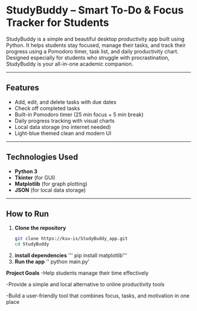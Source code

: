 # StudyBuddy – Smart To-Do & Focus Tracker for Students

StudyBuddy is a simple and beautiful desktop productivity app built using Python. It helps students stay focused, manage their tasks, and track their progress using a Pomodoro timer, task list, and daily productivity chart. Designed especially for students who struggle with procrastination, StudyBuddy is your all-in-one academic companion.

---

## Features

- Add, edit, and delete tasks with due dates
- Check off completed tasks
- Built-in Pomodoro timer (25 min focus + 5 min break)
- Daily progress tracking with visual charts
- Local data storage (no internet needed)
- Light-blue themed clean and modern UI

---

## Technologies Used

- **Python 3**
- **Tkinter** (for GUI)
- **Matplotlib** (for graph plotting)
- **JSON** (for local data storage)

---

## How to Run

1. **Clone the repository**  
   ```bash
   git clone https://ksu-is/StudyBuddy_app.git
   cd StudyBuddy
2. **install dependencies**
  ''' pip install matplotlib'''
3. **Run the app**
   '' python main.py'

**Project Goals**
-Help students manage their time effectively

-Provide a simple and local alternative to online productivity tools

-Build a user-friendly tool that combines focus, tasks, and motivation in one place
